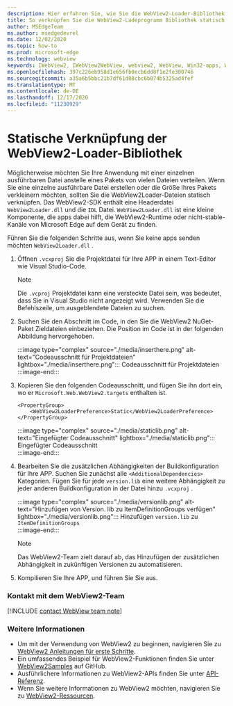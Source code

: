 ```yaml
---
description: Hier erfahren Sie, wie Sie die WebView2-Loader-Bibliothek statisch verknüpfen.
title: So verknüpfen Sie die WebView2-Ladeprogramm Bibliothek statisch
author: MSEdgeTeam
ms.author: msedgedevrel
ms.date: 12/02/2020
ms.topic: how-to
ms.prod: microsoft-edge
ms.technology: webview
keywords: IWebView2, IWebView2WebView, webview2, WebView, Win32-apps, Win32, Edge, ICoreWebView2, ICoreWebView2Host, Browser-Steuerelement, Edge-HTML
ms.openlocfilehash: 397c226eb958d1e656fb0ecb6dd8f1e2fe300746
ms.sourcegitcommit: a35a6b5bbc21b7df61d08cbc6b074b5325ad4fef
ms.translationtype: MT
ms.contentlocale: de-DE
ms.lasthandoff: 12/17/2020
ms.locfileid: "11230929"
---
```

# Statische Verknüpfung der WebView2-Loader-Bibliothek  

Möglicherweise möchten Sie Ihre Anwendung mit einer einzelnen ausführbaren Datei anstelle eines Pakets von vielen Dateien verteilen. Wenn Sie eine einzelne ausführbare Datei erstellen oder die Größe Ihres Pakets verkleinern möchten, sollten Sie die WebView2Loader-Dateien statisch verknüpfen. Das WebView2-SDK enthält eine Headerdatei `WebView2Loader.dll` und die `IDL` Datei. `WebView2Loader.dll` ist eine kleine Komponente, die apps dabei hilft, die WebView2-Runtime oder nicht-stable-Kanäle von Microsoft Edge auf dem Gerät zu finden.  

Führen Sie die folgenden Schritte aus, wenn Sie keine apps senden möchten `WebView2Loader.dll` .  

1.  Öffnen `.vcxproj` Sie die Projektdatei für Ihre APP in einem Text-Editor wie Visual Studio-Code.  
    
    > [!NOTE]
    > Die `.vcproj` Projektdatei kann eine versteckte Datei sein, was bedeutet, dass Sie in Visual Studio nicht angezeigt wird.  Verwenden Sie die Befehlszeile, um ausgeblendete Dateien zu suchen.  
    
1.  Suchen Sie den Abschnitt im Code, in den Sie die WebView2 NuGet-Paket Zieldateien einbeziehen.  Die Position im Code ist in der folgenden Abbildung hervorgehoben.  

    :::image type="complex" source="./media/inserthere.png" alt-text="Codeausschnitt für Projektdateien" lightbox="./media/inserthere.png":::
       Codeausschnitt für Projektdateien   
    :::image-end:::  
  
1.  Kopieren Sie den folgenden Codeausschnitt, und fügen Sie ihn dort ein, wo er `Microsoft.Web.WebView2.targets` enthalten ist.  

    ```xaml
    <PropertyGroup> 
        <WebView2LoaderPreference>Static</WebView2LoaderPreference> 
    </PropertyGroup>
    ```
      
    :::image type="complex" source="./media/staticlib.png" alt-text="Eingefügter Codeausschnitt" lightbox="./media/staticlib.png":::
       Eingefügter Codeausschnitt  
    :::image-end:::  
    
1.  Bearbeiten Sie die zusätzlichen Abhängigkeiten der Buildkonfiguration für Ihre APP.  Suchen Sie zunächst alle `<AdditionalDependencies>` Kategorien. Fügen Sie für jede `version.lib` eine weitere Abhängigkeit zu jeder anderen Buildkonfiguration in der Datei hinzu `.vcxproj` .  
    
    :::image type="complex" source="./media/versionlib.png" alt-text="Hinzufügen von Version. lib zu ItemDefinitionGroups verfügen" lightbox="./media/versionlib.png":::
       Hinzufügen `version.lib` zu `ItemDefinitionGroups`  
    :::image-end:::  
    
    > [!NOTE]
    > Das WebView2-Team zielt darauf ab, das Hinzufügen der zusätzlichen Abhängigkeit in zukünftigen Versionen zu automatisieren.  
    
1. Kompilieren Sie Ihre APP, und führen Sie Sie aus.

### Kontakt mit dem WebView2-Team  

[!INCLUDE [contact WebView team note](../includes/contact-webview-team-note.md)]  

### Weitere Informationen  

*   Um mit der Verwendung von WebView2 zu beginnen, navigieren Sie zu [WebView2 Anleitungen für erste Schritte][Webview2MainGettingStarted].  
*   Ein umfassendes Beispiel für WebView2-Funktionen finden Sie unter [WebView2Samples][GithubMicrosoftedgeWebview2samples] auf GitHub.
*   Ausführlichere Informationen zu WebView2-APIs finden Sie unter [API-Referenz][Webview2ApiReference].
*   Wenn Sie weitere Informationen zu WebView2 möchten, navigieren Sie zu [WebView2-Ressourcen][Webview2MainNextSteps].

<!-- links -->  

[DevtoolsGuideChromiumMain]: ../index.md "Microsoft Edge (Chrom)-Entwickler Tools | Microsoft docs"  

[Webview2ApiReference]: ../webview2-api-reference.md "Microsoft Edge WebView2-API-Referenz | Microsoft docs"  
[Webview2MainNextSteps]: ../index.md#next-steps "Nächste Schritte – Einführung in Microsoft Edge WebView2 (Preview) | Microsoft docs"  
[Webview2MainGettingStarted]: ../index.md#getting-started "Erste Schritte – Einführung in Microsoft Edge WebView2 (Preview) | Microsoft docs"  

[GithubMicrosoftedgeWebviewfeedbackMain]: https://github.com/MicrosoftEdge/WebViewFeedback "WebView-Feedback-MicrosoftEdge/WebViewFeedback | GitHub"  
[GithubMicrosoftedgeWebview2samples]: https://github.com/MicrosoftEdge/WebView2Samples "WebView2-Beispiele-MicrosoftEdge/WebView2Samples | GitHub"  

[GithubMicrosoftVscodeJSDebugWhatsNew]: https://github.com/microsoft/vscode-js-debug#whats-new "Was ist neu? -JavaScript-Debugger für Visual Studio-Code – Microsoft/vscode-js – Debuggen | GitHub"  

[GithubMicrosoftVscodeEdgeDebug2ReadmeChromiumWebviewApplications]: https://github.com/microsoft/vscode-edge-debug2/blob/master/README.md#microsoft-edge-chromium-webview-applications "Microsoft Edge (Chrom) WebView-Anwendungen – Visual Studio-Code – Debugger für Microsoft Edge – Microsoft/vscode-Edge-debug2 | GitHub"  
